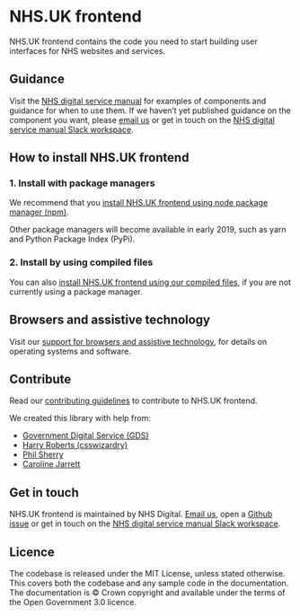 # NHS.UK frontend

NHS.UK frontend contains the code you need to start building user interfaces for NHS websites and services.

## Guidance

Visit the [NHS digital service manual](https://beta.nhs.uk/service-manual) for examples of components and guidance for when to use them. If we haven’t yet published guidance on the component you want, please [email us](mailto:service-manual@nhs.net) or get in touch on the [NHS digital service manual Slack workspace](https://nhs-service-manual.slack.com/join/shared_invite/enQtNTIyOTEyNjU3NDkyLWUwOWM5MWY5MGRhYTYxZmY4ZWI0NDA1N2NhNTRiMGY3MTQxNjk5YTc3ZTAzMTA4YmE3ZDAxYmQ3MTQxNDgzOTQ).

## How to install NHS.UK frontend

### 1. Install with package managers

We recommend that you [install NHS.UK frontend using node package manager (npm)](/docs/installation/installing-with-npm.md).

Other package managers will become available in early 2019, such as yarn and Python Package Index (PyPi).

### 2. Install by using compiled files

You can also [install NHS.UK frontend using our compiled files](/docs/installation/installing-compiled.md), if you are not currently using a package manager.

## Browsers and assistive technology

Visit our [support for browsers and assistive technology](/docs/contributing/browser-support.md), for details on operating systems and software.

## Contribute

Read our [contributing guidelines](CONTRIBUTING.md) to contribute to NHS.UK frontend.

We created this library with help from:

- [Government Digital Service (GDS)](https://github.com/alphagov/)
- [Harry Roberts (csswizardry)](https://github.com/csswizardry)
- [Phil Sherry](https://github.com/philsherry)
- [Caroline Jarrett](https://twitter.com/cjforms)

## Get in touch

NHS.UK frontend is maintained by NHS Digital. [Email us](mailto:service-manual@nhs.net), open a [Github issue](https://github.com/nhsuk/nhsuk-frontend/issues/new) or get in touch on the [NHS digital service manual Slack workspace](https://nhs-service-manual.slack.com/join/shared_invite/enQtNTIyOTEyNjU3NDkyLWUwOWM5MWY5MGRhYTYxZmY4ZWI0NDA1N2NhNTRiMGY3MTQxNjk5YTc3ZTAzMTA4YmE3ZDAxYmQ3MTQxNDgzOTQ).

## Licence

The codebase is released under the MIT License, unless stated otherwise. This covers both the codebase and any sample code in the documentation. The documentation is © Crown copyright and available under the terms of the Open Government 3.0 licence.

